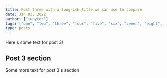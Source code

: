 ```yaml
---
title: Post three with a long-ish title we can use to compare
date: Jan 03, 2022
author: ["jupyter"]
tags: ["one", "two", "three", "four", "five", "six", "seven", "eight", "nine"]
type: posts
---
```


Here's some text for post 3!

## Post 3 section

Some more text for post 3's section
